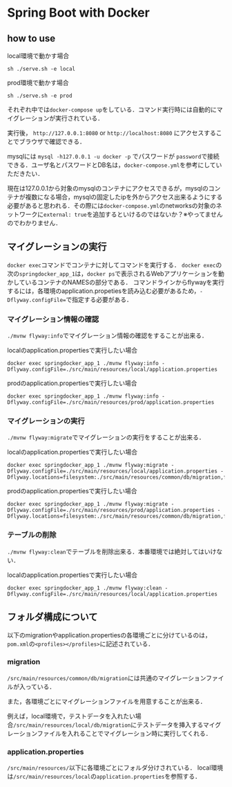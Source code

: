 # Spring Boot with Docker
## how to use
local環境で動かす場合

```
sh ./serve.sh -e local
```

prod環境で動かす場合

```
sh ./serve.sh -e prod
```

それぞれ中では`docker-compose up`をしている．コマンド実行時には自動的にマイグレーションが実行されている．

実行後， `http://127.0.0.1:8080` or `http://localhost:8080` にアクセスすることでブラウザで確認できる．

mysqlには `mysql -h127.0.0.1 -u docker -p` でパスワードが `password`で接続できる．ユーザ名とパスワードとDB名は，`docker-compose.yml`を参考にしていただきたい．

現在は127.0.0.1から対象のmysqlのコンテナにアクセスできるが，mysqlのコンテナが複数になる場合，mysqlの固定したipを外からアクセス出来るようにする必要があると思われる．その際には`docker-compose.yml`のnetworksの対象のネットワークに`external: true`を追加するといけるのではないか？※やってませんのでわかりません．

## マイグレーションの実行
`docker exec`コマンドでコンテナに対してコマンドを実行する．
`docker exec`の次の`springdocker_app_1`は，`docker ps`で表示されるWebアプリケーションを動かしているコンテナのNAMESの部分である．
コマンドラインからflywayを実行するには，各環境のapplication.propetiesを読み込む必要があるため，`-Dflyway.configFile=`で指定する必要がある．

### マイグレーション情報の確認
`./mvnw flyway:info`でマイグレーション情報の確認をすることが出来る．

localのapplication.propertiesで実行したい場合

```
docker exec springdocker_app_1 ./mvnw flyway:info -Dflyway.configFile=./src/main/resources/local/application.properties
```

prodのapplication.propertiesで実行したい場合

```
docker exec springdocker_app_1 ./mvnw flyway:info -Dflyway.configFile=./src/main/resources/prod/application.properties
```

### マイグレーションの実行
`./mvnw flyway:migrate`でマイグレーションの実行をすることが出来る．

localのapplication.propertiesで実行したい場合

```
docker exec springdocker_app_1 ./mvnw flyway:migrate -Dflyway.configFile=./src/main/resources/local/application.properties -Dflyway.locations=filesystem:./src/main/resources/common/db/migration,filesystem:./src/main/resources/local/db/migration
```

prodのapplication.propertiesで実行したい場合

```
docker exec springdocker_app_1 ./mvnw flyway:migrate -Dflyway.configFile=./src/main/resources/prod/application.properties -Dflyway.locations=filesystem:./src/main/resources/common/db/migration,filesystem:./src/main/resources/prod/db/migration
```

### テーブルの削除
`./mvnw flyway:clean`でテーブルを削除出来る．本番環境では絶対してはいけない．

localのapplication.propertiesで実行したい場合

```
docker exec springdocker_app_1 ./mvnw flyway:clean -Dflyway.configFile=./src/main/resources/local/application.properties
```

## フォルダ構成について
以下のmigrationやapplication.propertiesの各環境ごとに分けているのは，`pom.xml`の`<profiles></profiles>`に記述されている．
### migration
`/src/main/resources/common/db/migration`には共通のマイグレーションファイルが入っている．

また，各環境ごとにマイグレーションファイルを用意することが出来る．

例えば，local環境で，テストデータを入れたい場合`/src/main/resources/local/db/migration`にテストデータを挿入するマイグレーションファイルを入れることでマイグレーション時に実行してくれる．
### application.properties
`/src/main/resources/`以下に各環境ごとにフォルダ分けされている．
local環境は`/src/main/resources/local`の`application.properties`を参照する．